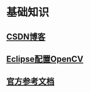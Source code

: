 # 基础知识
## [CSDN博客](http://m.blog.csdn.net/column/details?alias=opencv-tutorial)
## [Eclipse配置OpenCV](http://docs.opencv.org/3.2.0/d1/d0a/tutorial_java_eclipse.html)
## [官方参考文档](http://docs.opencv.org/3.2.0/d9/df8/tutorial_root.html) 





